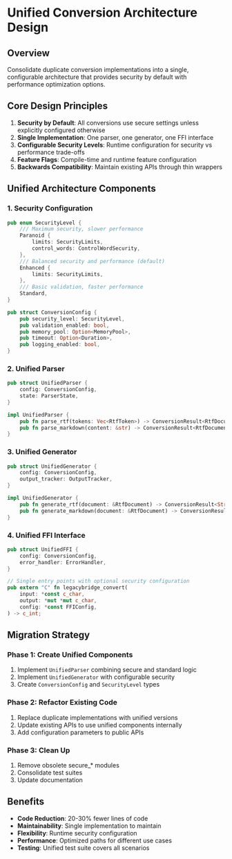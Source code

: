 # Unified Conversion Architecture Design

## Overview
Consolidate duplicate conversion implementations into a single, configurable architecture that provides security by default with performance optimization options.

## Core Design Principles
1. **Security by Default**: All conversions use secure settings unless explicitly configured otherwise
2. **Single Implementation**: One parser, one generator, one FFI interface
3. **Configurable Security Levels**: Runtime configuration for security vs performance trade-offs
4. **Feature Flags**: Compile-time and runtime feature configuration
5. **Backwards Compatibility**: Maintain existing APIs through thin wrappers

## Unified Architecture Components

### 1. Security Configuration
```rust
pub enum SecurityLevel {
    /// Maximum security, slower performance
    Paranoid {
        limits: SecurityLimits,
        control_words: ControlWordSecurity,
    },
    /// Balanced security and performance (default)
    Enhanced {
        limits: SecurityLimits,
    },
    /// Basic validation, faster performance
    Standard,
}

pub struct ConversionConfig {
    pub security_level: SecurityLevel,
    pub validation_enabled: bool,
    pub memory_pool: Option<MemoryPool>,
    pub timeout: Option<Duration>,
    pub logging_enabled: bool,
}
```

### 2. Unified Parser
```rust
pub struct UnifiedParser {
    config: ConversionConfig,
    state: ParserState,
}

impl UnifiedParser {
    pub fn parse_rtf(tokens: Vec<RtfToken>) -> ConversionResult<RtfDocument>;
    pub fn parse_markdown(content: &str) -> ConversionResult<RtfDocument>;
}
```

### 3. Unified Generator
```rust
pub struct UnifiedGenerator {
    config: ConversionConfig,
    output_tracker: OutputTracker,
}

impl UnifiedGenerator {
    pub fn generate_rtf(document: &RtfDocument) -> ConversionResult<String>;
    pub fn generate_markdown(document: &RtfDocument) -> ConversionResult<String>;
}
```

### 4. Unified FFI Interface
```rust
pub struct UnifiedFFI {
    config: ConversionConfig,
    error_handler: ErrorHandler,
}

// Single entry points with optional security configuration
pub extern "C" fn legacybridge_convert(
    input: *const c_char,
    output: *mut *mut c_char,
    config: *const FFIConfig,
) -> c_int;
```

## Migration Strategy

### Phase 1: Create Unified Components
1. Implement `UnifiedParser` combining secure and standard logic
2. Implement `UnifiedGenerator` with configurable security
3. Create `ConversionConfig` and `SecurityLevel` types

### Phase 2: Refactor Existing Code
1. Replace duplicate implementations with unified versions
2. Update existing APIs to use unified components internally
3. Add configuration parameters to public APIs

### Phase 3: Clean Up
1. Remove obsolete secure_* modules
2. Consolidate test suites
3. Update documentation

## Benefits
- **Code Reduction**: 20-30% fewer lines of code
- **Maintainability**: Single implementation to maintain
- **Flexibility**: Runtime security configuration
- **Performance**: Optimized paths for different use cases
- **Testing**: Unified test suite covers all scenarios